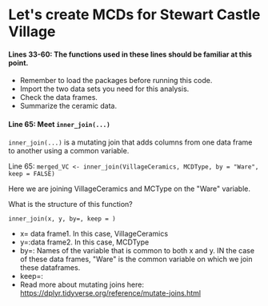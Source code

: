 # Let's create MCDs for Stewart Castle Village

#### Lines 33-60: The functions used in these lines should be familiar at this point. 

* Remember to load the packages before running this code.
* Import the two data sets you need for this analysis.
*  Check the data frames.
*  Summarize the ceramic data. 

#### Line 65: Meet ```inner_join(...)```

```inner_join(...)``` is a mutating join that adds columns from one data frame to another using a common variable.


Line 65: ```merged_VC <- inner_join(VillageCeramics, MCDType, by = "Ware", keep = FALSE)```

Here we are joining VillageCeramics and MCType on the "Ware" variable.

What is the structure of this function?

```inner_join(x, y, by=, keep = )```
* x= data frame1. In this case, VillageCeramics
* y=:data frame2. In this case, MCDType
* by=: Names of the variable that is common to both x and y. IN the case of these data frames, "Ware" is the common variable on which we join these dataframes.
* keep=:
* Read more about mutating joins here: https://dplyr.tidyverse.org/reference/mutate-joins.html





